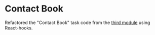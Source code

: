 # Contact Book

Refactored the "Contact Book" task code from the
[third module](https://github.com/AlexKekc/goit-react-hw-03-phonebook) using
React-hooks.
